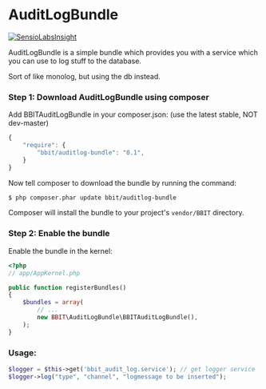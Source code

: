 AuditLogBundle
==============


[![SensioLabsInsight](https://insight.sensiolabs.com/projects/ac7bf46c-aa2a-4100-bcf0-c3bad08cc713/small.png)](https://insight.sensiolabs.com/projects/ac7bf46c-aa2a-4100-bcf0-c3bad08cc713)



AuditLogBundle is a simple bundle which provides you with a service which you can use to log stuff to the database.

Sort of like monolog, but using the db instead.


### Step 1: Download AuditLogBundle using composer

Add BBITAuditLogBundle in your composer.json: (use the latest stable, NOT dev-master)

```js
{
    "require": {
        "bbit/auditlog-bundle": "0.1",
    }
}
```

Now tell composer to download the bundle by running the command:

``` bash
$ php composer.phar update bbit/auditlog-bundle
```

Composer will install the bundle to your project's `vendor/BBIT` directory.

### Step 2: Enable the bundle

Enable the bundle in the kernel:

``` php
<?php
// app/AppKernel.php

public function registerBundles()
{
    $bundles = array(
        // ...
        new BBIT\AuditLogBundle\BBITAuditLogBundle(),
    );
}
```


### Usage:

``` php
$logger = $this->get('bbit_audit_log.service'); // get logger service
$logger->log("type", "channel", "logmessage to be inserted");
```
